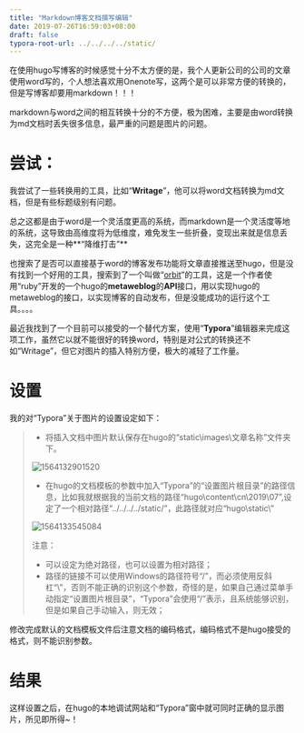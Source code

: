 ```yaml
---
title: "Markdown博客文档撰写编辑"
date: 2019-07-26T16:59:03+08:00
draft: false
typora-root-url: ../../../../static/
---
```




在使用hugo写博客的时候感觉十分不太方便的是，我个人更新公司的公司的文章使用word写的，个人想法喜欢用Onenote写，这两个是可以非常方便的转换的，但是写博客却要用markdown！！！



markdown与word之间的相互转换十分的不方便，极为困难，主要是由word转换为md文档时丢失很多信息，最严重的问题是图片的问题。

# 尝试：

我尝试了一些转换用的工具，比如“**Writage**”，他可以将word文档转换为md文档，但是有些标题级别有问题。

总之这都是由于word是一个灵活度更高的系统，而markdown是一个灵活度等地的系统，这导致由高维度将为低维度，难免发生一些折叠，变现出来就是信息丢失，这完全是一种**“降维打击”**

也搜索了是否可以直接基于word的博客发布功能将文章直接推送至hugo，但是没有找到一个好用的工具，搜索到了一个叫做“[orbit](https://github.com/elliotekj/orbit)”的工具，这是一个作者使用“ruby”开发的一个hugo的**metaweblog**的**API**接口，用以实现hugo的metaweblog的接口，以实现博客的自动发布，但是没能成功的运行这个工具。。。。

最近我找到了一个目前可以接受的一个替代方案，使用“**Typora**”编辑器来完成这项工作，虽然它以就不能很好的转换word，特别是对公式的转换还不如“Writage”，但它对图片的插入特别方便，极大的减轻了工作量。

# 设置

我的对“Typora”关于图片的设置设定如下：

> - 将插入文档中图片默认保存在hugo的“static\images\文章名称”文件夹下。
>
> ![1564132901520](/images/markdown博客文档撰写编辑/1564132901520.png)
>
> - 在hugo的文档模板的参数中加入“Typora”的“设置图片根目录”的路径信息，比如我就根据我的当前文档的路径“hugo\content\cn\2019\07”,设定了一个相对路径“../../../../static/”，此路径就对应“hugo\\static\”
>
> ![1564133545084](/images/markdown博客文档撰写编辑/1564133545084.png)
>
> 注意：
>
> - 可以设定为绝对路径，也可以设置为相对路径；
> - 路径的链接不可以使用Windows的路径符号“/”，而必须使用反斜杠“\”，否则不能正确的识别这个参数，奇怪的是，如果自己通过菜单手动指定“设置图片根目录”，“Typora”会使用“/”表示，且系统能够识别，但是如果自己手动输入，则无效；

修改完成默认的文档模板文件后注意文档的编码格式，编码格式不是hugo接受的格式，则不能识别参数。

# 结果

这样设置之后，在hugo的本地调试网站和“Typora”窗中就可同时正确的显示图片，所见即所得~！